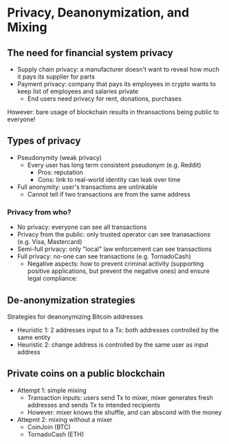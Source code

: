 # Privacy, Deanonymization, and Mixing

## The need for financial system privacy

* Supply chain privacy: a manufacturer doesn't want to reveal how much it pays its supplier for parts
* Payment privacy: company that pays its employees in crypto wants to keep list of employees and salaries private
    - End users need privacy for rent, donations, purchases

However: bare usage of blockchain results in thransactions being public to everyone!

## Types of privacy

* Pseudonymity (weak privacy)
    - Every user has long term consistent pseudonym (e.g. Reddit)
        - Pros: reputation
        - Cons: link to real-world identity can leak over time
* Full anonymity: user's transactions are unlinkable
    - Cannot tell if two transactions are from the same address

### Privacy from who?

* No privacy: everyone can see all transactions
* Privacy from the public: only trusted operator can see tranasactions (e.g. Visa, Mastercard)
* Semi-full privacy: only "local" law enforcement can see transactions
* Full privacy: no-one can see transactions (e.g. TornadoCash)
    - Negative aspects: how to prevent criminal activity (supporting positive applications, but prevent the negative ones) and ensure legal compliance:

## De-anonymization strategies

Strategies for deanonymizing Bitcoin addresses

* Heuristic 1: 2 addresses input to a Tx: both addresses controlled by the same entity
* Heuristic 2: change address is controlled by the same user as input address

## Private coins on a public blockchain

* Attempt 1: simple mixing
    - Transaction inputs: users send Tx to mixer, mixer generates fresh addresses and sends Tx to intended recipients
    - However: mixer knows the shuffle, and can abscond with the money
* Attepmt 2: mixing without a mixer
    - CoinJoin (BTC)
    - TornadoCash (ETH)